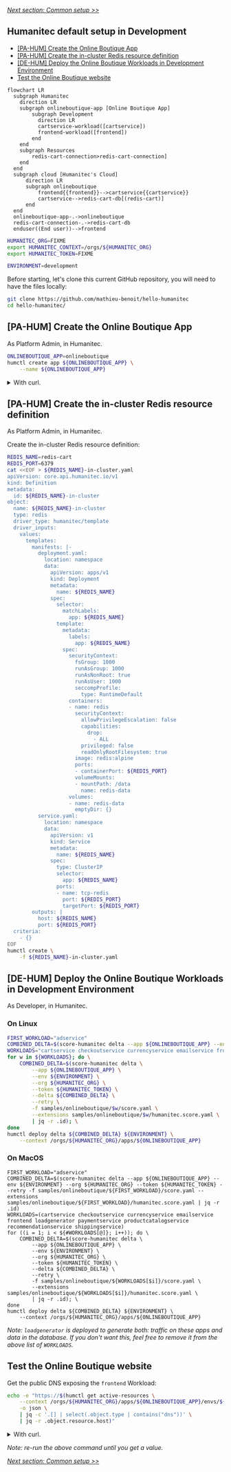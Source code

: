 [_Next section: Common setup >>_](/docs/common.md)

## Humanitec default setup in Development

- [[PA-HUM] Create the Online Boutique App](#pa-hum-create-the-online-boutique-app)
- [[PA-HUM] Create the in-cluster Redis resource definition](#pa-hum-create-the-in-cluster-redis-resource-definition)
- [[DE-HUM] Deploy the Online Boutique Workloads in Development Environment](#de-hum-deploy-the-online-boutique-workloads-in-development-environment)
- [Test the Online Boutique website](#test-the-online-boutique-website)

```mermaid
flowchart LR
  subgraph Humanitec
    direction LR
    subgraph onlineboutique-app [Online Boutique App]
        subgraph Development
          direction LR
          cartservice-workload([cartservice])
          frontend-workload([frontend])
        end
    end
    subgraph Resources
        redis-cart-connection>redis-cart-connection]
    end
  end
  subgraph cloud [Humanitec's Cloud]
      direction LR
      subgraph onlineboutique
          frontend{{frontend}}-->cartservice{{cartservice}}
          cartservice-->redis-cart-db[(redis-cart)]
      end
  end
  onlineboutique-app-.->onlineboutique
  redis-cart-connection-.->redis-cart-db
  enduser((End user))-->frontend
```

```bash
HUMANITEC_ORG=FIXME
export HUMANITEC_CONTEXT=/orgs/${HUMANITEC_ORG}
export HUMANITEC_TOKEN=FIXME

ENVIRONMENT=development
```

Before starting, let's clone this current GitHub repository, you will need to have the files locally:
```bash
git clone https://github.com/mathieu-benoit/hello-humanitec
cd hello-humanitec/
```

## [PA-HUM] Create the Online Boutique App

As Platform Admin, in Humanitec.

```bash
ONLINEBOUTIQUE_APP=onlineboutique
humctl create app ${ONLINEBOUTIQUE_APP} \
    --name ${ONLINEBOUTIQUE_APP}
```

<details>
  <summary>With curl.</summary>
  
  ```bash
  ONLINEBOUTIQUE_APP=onlineboutique
  curl "https://api.humanitec.io/orgs/${HUMANITEC_ORG}/apps" \
      -X POST \
      -H "Authorization: Bearer ${HUMANITEC_TOKEN}" \
      -H "Content-Type: application/json" \
      -d @- <<EOF
  {
    "id": "${ONLINEBOUTIQUE_APP}", 
    "name": "Online Boutique"
  }
  EOF
  ```
</details>

## [PA-HUM] Create the in-cluster Redis resource definition

As Platform Admin, in Humanitec.

Create the in-cluster Redis resource definition:
```bash
REDIS_NAME=redis-cart
REDIS_PORT=6379
cat <<EOF > ${REDIS_NAME}-in-cluster.yaml
apiVersion: core.api.humanitec.io/v1
kind: Definition
metadata:
  id: ${REDIS_NAME}-in-cluster
object:
  name: ${REDIS_NAME}-in-cluster
  type: redis
  driver_type: humanitec/template
  driver_inputs:
    values:
      templates:
        manifests: |-
          deployment.yaml:
            location: namespace
            data:
              apiVersion: apps/v1
              kind: Deployment
              metadata:
                name: ${REDIS_NAME}
              spec:
                selector:
                  matchLabels:
                    app: ${REDIS_NAME}
                template:
                  metadata:
                    labels:
                      app: ${REDIS_NAME}
                  spec:
                    securityContext:
                      fsGroup: 1000
                      runAsGroup: 1000
                      runAsNonRoot: true
                      runAsUser: 1000
                      seccompProfile:
                        type: RuntimeDefault
                    containers:
                    - name: redis
                      securityContext:
                        allowPrivilegeEscalation: false
                        capabilities:
                          drop:
                            - ALL
                        privileged: false
                        readOnlyRootFilesystem: true
                      image: redis:alpine
                      ports:
                      - containerPort: ${REDIS_PORT}
                      volumeMounts:
                      - mountPath: /data
                        name: redis-data
                    volumes:
                    - name: redis-data
                      emptyDir: {}
          service.yaml:
            location: namespace
            data:
              apiVersion: v1
              kind: Service
              metadata:
                name: ${REDIS_NAME}
              spec:
                type: ClusterIP
                selector:
                  app: ${REDIS_NAME}
                ports:
                - name: tcp-redis
                  port: ${REDIS_PORT}
                  targetPort: ${REDIS_PORT}
        outputs: |
          host: ${REDIS_NAME}
          port: ${REDIS_PORT}
  criteria:
    - {}
EOF
humctl create \
    -f ${REDIS_NAME}-in-cluster.yaml
```

## [DE-HUM] Deploy the Online Boutique Workloads in Development Environment

As Developer, in Humanitec.

### On Linux

```bash
FIRST_WORKLOAD="adservice"
COMBINED_DELTA=$(score-humanitec delta --app ${ONLINEBOUTIQUE_APP} --env ${ENVIRONMENT} --org ${HUMANITEC_ORG} --token ${HUMANITEC_TOKEN} --retry -f samples/onlineboutique/${FIRST_WORKLOAD}/score.yaml --extensions samples/onlineboutique/${FIRST_WORKLOAD}/humanitec.score.yaml | jq -r .id)
WORKLOADS="cartservice checkoutservice currencyservice emailservice frontend loadgenerator paymentservice productcatalogservice recommendationservice shippingservice"
for w in ${WORKLOADS}; do \
    COMBINED_DELTA=$(score-humanitec delta \
        --app ${ONLINEBOUTIQUE_APP} \
        --env ${ENVIRONMENT} \
        --org ${HUMANITEC_ORG} \
        --token ${HUMANITEC_TOKEN} \
        --delta ${COMBINED_DELTA} \
        --retry \
        -f samples/onlineboutique/$w/score.yaml \
        --extensions samples/onlineboutique/$w/humanitec.score.yaml \
        | jq -r .id); \
done
humctl deploy delta ${COMBINED_DELTA} ${ENVIRONMENT} \
    --context /orgs/${HUMANITEC_ORG}/apps/${ONLINEBOUTIQUE_APP}
```

### On MacOS

```
FIRST_WORKLOAD="adservice"
COMBINED_DELTA=$(score-humanitec delta --app ${ONLINEBOUTIQUE_APP} --env ${ENVIRONMENT} --org ${HUMANITEC_ORG} --token ${HUMANITEC_TOKEN} --retry -f samples/onlineboutique/${FIRST_WORKLOAD}/score.yaml --extensions samples/onlineboutique/${FIRST_WORKLOAD}/humanitec.score.yaml | jq -r .id)
WORKLOADS=(cartservice checkoutservice currencyservice emailservice frontend loadgenerator paymentservice productcatalogservice recommendationservice shippingservice)
for ((i = 1; i < ${#WORKLOADS[@]}; i++)); do \
    COMBINED_DELTA=$(score-humanitec delta \
        --app ${ONLINEBOUTIQUE_APP} \
        --env ${ENVIRONMENT} \
        --org ${HUMANITEC_ORG} \
        --token ${HUMANITEC_TOKEN} \
        --delta ${COMBINED_DELTA} \
        --retry \
        -f samples/onlineboutique/${WORKLOADS[$i]}/score.yaml \
        --extensions samples/onlineboutique/${WORKLOADS[$i]}/humanitec.score.yaml \
        | jq -r .id); \
done
humctl deploy delta ${COMBINED_DELTA} ${ENVIRONMENT} \
    --context /orgs/${HUMANITEC_ORG}/apps/${ONLINEBOUTIQUE_APP}
```

_Note: `loadgenerator` is deployed to generate both: traffic on these apps and data in the database. If you don't want this, feel free to remove it from the above list of `WORKLOADS`._

## Test the Online Boutique website

Get the public DNS exposing the `frontend` Workload:
```bash
echo -e "https://$(humctl get active-resources \
    --context /orgs/${HUMANITEC_ORG}/apps/${ONLINEBOUTIQUE_APP}/envs/${ENVIRONMENT} \
    -o json \
    | jq -c '.[] | select(.object.type | contains("dns"))' \
    | jq -r .object.resource.host)"
```
<details>
  <summary>With curl.</summary>
  
  ```bash
  echo -e "https://$(curl "https://api.humanitec.io/orgs/${HUMANITEC_ORG}/apps/${ONLINEBOUTIQUE_APP}/envs/${ENVIRONMENT}/resources" \
      -s \
      -H "Authorization: Bearer ${HUMANITEC_TOKEN}" \
      -H "Content-Type: application/json" \
      | jq -c '.[] | select(.type | contains("dns"))' \
      | jq -r .resource.host)"
  ```
</details>

_Note: re-run the above command until you get a value._

[_Next section: Common setup >>_](/docs/common.md)
